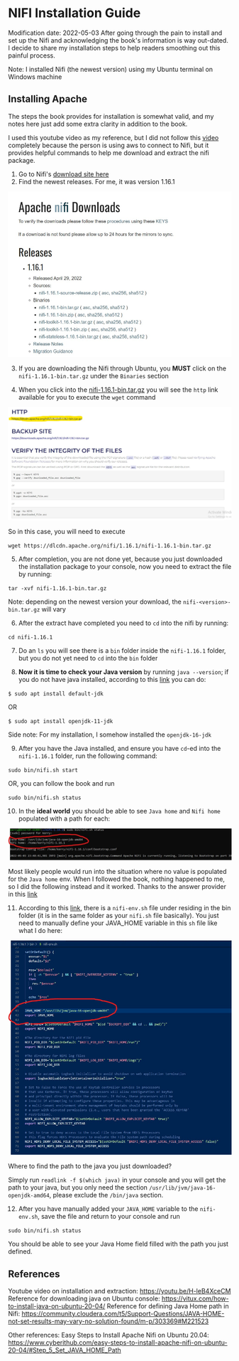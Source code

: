 # NIFI Installation Guide
Modification date: 2022-05-03
After going through the pain to install and set up the Nifi and acknowledging the book's information is way out-dated. I decide to share my installation steps to help readers smoothing out this painful process.

Note: I installed Nifi (the newest version) using my Ubuntu terminal on Windows machine

## Installing Apache
The steps the book provides for installation is somewhat valid, and my notes here just add some extra clarity in addition to the book.

I used this youtube video as my reference, but I did not follow this [video](https://youtu.be/H-leB4XceCM) completely because the person is using aws to connect to Nifi, but it provides helpful commands to help me download and extract the nifi package.

1. Go to Nifi's [download site here](https://nifi.apache.org/download.html)
2. Find the newest releases. For me, it was version 1.16.1

![Nifi Newest Releases](apache_nifi_download_version.jpg)

3. If you are downloading the Nifi through Ubuntu, you **MUST** click on the `nifi-1.16.1-bin.tar.gz` under the `Binaries` section

4. When you click into the [nifi-1.16.1-bin.tar.gz](https://www.apache.org/dyn/closer.lua?path=/nifi/1.16.1/nifi-1.16.1-bin.tar.gz) you will see the `http` link available for you to execute the `wget` command

![Nifi Download](nifi_download_gz_http.jpg)

So in this case, you will need to execute

`wget https://dlcdn.apache.org/nifi/1.16.1/nifi-1.16.1-bin.tar.gz`

5. After completion, you are not done yet, because you just downloaded the installation package to your console, now you need to extract the file by running:

`tar -xvf nifi-1.16.1-bin.tar.gz` 

Note: depending on the newest version your download, the `nifi-<version>-bin.tar.gz` will vary

6. After the extract have completed you need to `cd` into the nifi by running:

`cd nifi-1.16.1`

7. Do an `ls` you will see there is a `bin` folder inside the `nifi-1.16.1` folder, but you do not yet need to `cd` into the `bin` folder

8. **Now it is time to check your Java version** by running `java --version`; if you do not have java installed, according to this [link](https://vitux.com/how-to-install-java-on-ubuntu-20-04/) you can do:

`$ sudo apt install default-jdk`

OR

`$ sudo apt install openjdk-11-jdk`

Side note: For my installation, I somehow installed the `openjdk-16-jdk`

9. After you have the Java installed, and ensure you have `cd`-ed into the `nifi-1.16.1` folder, run the following command:

`sudo bin/nifi.sh start`

OR, you can follow the book and run

`sudo bin/nifi.sh status`

10. In the **ideal world** you should be able to see `Java home` and `Nifi home` populated with a path for each:

![Java Home check](nifi_status.jpg)

Most likely people would run into the situation where no value is populated for the `Java home` env. When I followed the book, nothing happened to me, so I did the following instead and it worked. Thanks to the answer provider in this [link](https://community.cloudera.com/t5/Support-Questions/JAVA-HOME-not-set-results-may-vary-no-solution-found/m-p/303369#M221523)

11. According to this [link](https://community.cloudera.com/t5/Support-Questions/JAVA-HOME-not-set-results-may-vary-no-solution-found/m-p/303369#M221523), there is a `nifi-env.sh` file under residing in the bin folder (it is in the same folder as your `nifi.sh` file basically). You just need to manually define your JAVA_HOME variable in this `sh` file like what I do here:

![Nifi Env](nifi_env.jpg)

Where to find the path to the java you just downloaded?

Simply run `readlink -f $(which java)` in your console and you will get the path to your java, but you only need the section `/usr/lib/jvm/java-16-openjdk-amd64`, please exclude the `/bin/java` section.

12. After you have manually added your `JAVA_HOME` variable to the `nifi-env.sh`, save the file and return to your console and run

`sudo bin/nifi.sh status`

You should be able to see your Java Home field filled with the path you just defined.

## References

Youtube video on installation and extraction: https://youtu.be/H-leB4XceCM
Reference for downloading java on Ubuntu console: https://vitux.com/how-to-install-java-on-ubuntu-20-04/
Reference for defining Java Home path in Nifi: https://community.cloudera.com/t5/Support-Questions/JAVA-HOME-not-set-results-may-vary-no-solution-found/m-p/303369#M221523

Other references:
Easy Steps to Install Apache Nifi on Ubuntu 20.04: https://www.cyberithub.com/easy-steps-to-install-apache-nifi-on-ubuntu-20-04/#Step_5_Set_JAVA_HOME_Path